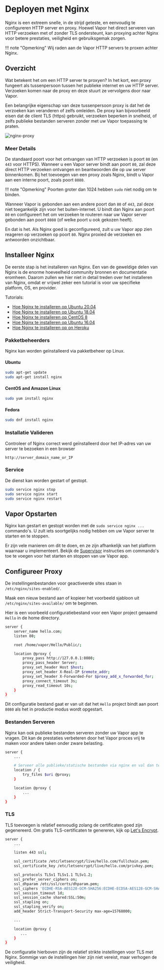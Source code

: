 # Deployen met Nginx

Nginx is een extreem snelle, in de strijd geteste, en eenvoudig te configureren HTTP server en proxy. Hoewel Vapor het direct serveren van HTTP verzoeken met of zonder TLS ondersteunt, kan proxying achter Nginx voor betere prestaties, veiligheid en gebruiksgemak zorgen. 

!!! note "Opmerking"
    Wij raden aan de Vapor HTTP servers te proxen achter Nginx.

## Overzicht

Wat betekent het om een HTTP server te proxyen? In het kort, een proxy fungeert als tussenpersoon tussen het publieke internet en uw HTTP server. Verzoeken komen naar de proxy en deze stuurt ze vervolgens door naar Vapor. 

Een belangrijke eigenschap van deze tussenpersoon proxy is dat het de verzoeken kan veranderen of zelfs omleiden. De proxy kan bijvoorbeeld eisen dat de client TLS (https) gebruikt, verzoeken beperken in snelheid, of zelfs publieke bestanden serveren zonder met uw Vapor toepassing te praten.

![nginx-proxy](https://cloud.githubusercontent.com/assets/1342803/20184965/5d9d588a-a738-11e6-91fe-28c3a4f7e46b.png)

### Meer Details

De standaard poort voor het ontvangen van HTTP verzoeken is poort `80` (en `443` voor HTTPS). Wanneer u een Vapor server bindt aan poort `80`, zal deze direct HTTP verzoeken ontvangen en beantwoorden die op uw server binnenkomen. Bij het toevoegen van een proxy zoals Nginx, bindt u Vapor aan een interne poort, zoals poort `8080`. 

!!! note "Opmerking"
    Poorten groter dan 1024 hebben `sudo` niet nodig om te binden.

Wanneer Vapor is gebonden aan een andere poort dan `80` of `443`, zal deze niet toegankelijk zijn voor het buiten-internet. U bindt dan Nginx aan poort `80` en configureert het om verzoeken te routeren naar uw Vapor server gebonden aan poort `8080` (of welke poort u ook gekozen heeft).

En dat is het. Als Nginx goed is geconfigureerd, zult u uw Vapor app zien reageren op verzoeken op poort `80`. Nginx proxied de verzoeken en antwoorden onzichtbaar.

## Installeer Nginx

De eerste stap is het installeren van Nginx. Een van de geweldige delen van Nginx is de enorme hoeveelheid community bronnen en documentatie eromheen. Daarom zullen we hier niet in detail treden over het installeren van Nginx, omdat er vrijwel zeker een tutorial is voor uw specifieke platform, OS, en provider.

Tutorials:

- [Hoe Nginx te installeren op Ubuntu 20.04](https://www.digitalocean.com/community/tutorials/how-to-install-nginx-on-ubuntu-20-04)
- [Hoe Nginx te installeren op Ubuntu 18.04](https://www.digitalocean.com/community/tutorials/how-to-install-nginx-on-ubuntu-18-04)
- [Hoe Nginx te installeren op CentOS 8](https://www.digitalocean.com/community/tutorials/how-to-install-nginx-on-centos-8)
- [Hoe Nginx te installeren op Ubuntu 16.04](https://www.digitalocean.com/community/tutorials/how-to-install-nginx-on-ubuntu-16-04)
- [Hoe Nginx te installeren op on Heroku](https://blog.codeship.com/how-to-deploy-nginx-on-heroku/)

### Pakketbeheerders

Nginx kan worden geïnstalleerd via pakketbeheer op Linux.

#### Ubuntu

```sh
sudo apt-get update
sudo apt-get install nginx
```

#### CentOS and Amazon Linux

```sh
sudo yum install nginx
```

#### Fedora

```sh
sudo dnf install nginx
```

### Installatie Valideren

Controleer of Nginx correct werd geïnstalleerd door het IP-adres van uw server te bezoeken in een browser

```
http://server_domain_name_or_IP
```

### Service

De dienst kan worden gestart of gestopt.

```sh
sudo service nginx stop
sudo service nginx start
sudo service nginx restart
```

## Vapor Opstarten

Nginx kan gestart en gestopt worden met de `sudo service nginx ...` commando's. U zult iets soortgelijks nodig hebben om uw Vapor server te starten en te stoppen.

Er zijn vele manieren om dit te doen, en ze zijn afhankelijk van het platform waarnaar u implementeert. Bekijk de [Supervisor](supervisor.md) instructies om commando's toe te voegen voor het starten en stoppen van uw Vapor app.

## Configureer Proxy

De instellingenbestanden voor geactiveerde sites staan in `/etc/nginx/sites-enabled/`.

Maak een nieuw bestand aan of kopieer het voorbeeld sjabloon uit `/etc/nginx/sites-available/` om te beginnen.

Hier is een voorbeeld configuratiebestand voor een Vapor project genaamd `Hello` in de home directory.

```sh
server {
    server_name hello.com;
    listen 80;

    root /home/vapor/Hello/Public/;

    location @proxy {
        proxy_pass http://127.0.0.1:8080;
        proxy_pass_header Server;
        proxy_set_header Host $host;
        proxy_set_header X-Real-IP $remote_addr;
        proxy_set_header X-Forwarded-For $proxy_add_x_forwarded_for;
        proxy_connect_timeout 3s;
        proxy_read_timeout 10s;
    }
}
```

Dit configuratie bestand gaat er van uit dat het `Hello` project bindt aan poort `8080` als het in productie modus wordt opgestart.

### Bestanden Serveren

Nginx kan ook publieke bestanden serveren zonder uw Vapor app te vragen. Dit kan de prestaties verbeteren door het Vapor proces vrij te maken voor andere taken onder zware belasting.

```sh
server {
	...

	# Serveer alle publieke/statische bestanden via nginx en val dan terug op Vapor voor de rest
	location / {
		try_files $uri @proxy;
	}

	location @proxy {
		...
	}
}
```

### TLS

TLS toevoegen is relatief eenvoudig zolang de certificaten goed zijn gegenereerd. Om gratis TLS-certificaten te genereren, kijk op [Let's Encrypt](https://letsencrypt.org/getting-started/).

```sh
server {
    ...

    listen 443 ssl;

    ssl_certificate /etc/letsencrypt/live/hello.com/fullchain.pem;
    ssl_certificate_key /etc/letsencrypt/live/hello.com/privkey.pem;

    ssl_protocols TLSv1 TLSv1.1 TLSv1.2;
    ssl_prefer_server_ciphers on;
    ssl_dhparam /etc/ssl/certs/dhparam.pem;
    ssl_ciphers 'ECDHE-RSA-AES128-GCM-SHA256:ECDHE-ECDSA-AES128-GCM-SHA256:ECDHE-RSA-AES256-GCM-SHA384:ECDHE-ECDSA-AES256-GCM-SHA384:DHE-RSA-AES128-GCM-SHA256:DHE-DSS-AES128-GCM-SHA256:kEDH+AESGCM:ECDHE-RSA-AES128-SHA256:ECDHE-ECDSA-AES128-SHA256:ECDHE-RSA-AES128-SHA:ECDHE-ECDSA-AES128-SHA:ECDHE-RSA-AES256-SHA384:ECDHE-ECDSA-AES256-SHA384:ECDHE-RSA-AES256-SHA:ECDHE-ECDSA-AES256-SHA:DHE-RSA-AES128-SHA256:DHE-RSA-AES128-SHA:DHE-DSS-AES128-SHA256:DHE-RSA-AES256-SHA256:DHE-DSS-AES256-SHA:DHE-RSA-AES256-SHA:AES128-GCM-SHA256:AES256-GCM-SHA384:AES128-SHA256:AES256-SHA256:AES128-SHA:AES256-SHA:AES:CAMELLIA:DES-CBC3-SHA:!aNULL:!eNULL:!EXPORT:!DES:!RC4:!MD5:!PSK:!aECDH:!EDH-DSS-DES-CBC3-SHA:!EDH-RSA-DES-CBC3-SHA:!KRB5-DES-CBC3-SHA';
    ssl_session_timeout 1d;
    ssl_session_cache shared:SSL:50m;
    ssl_stapling on;
    ssl_stapling_verify on;
    add_header Strict-Transport-Security max-age=15768000;

    ...

    location @proxy {
       ...
    }
}
```

De configuratie hierboven zijn de relatief strikte instellingen voor TLS met Nginx. Sommige van de instellingen hier zijn niet vereist, maar verhogen de veiligheid.
